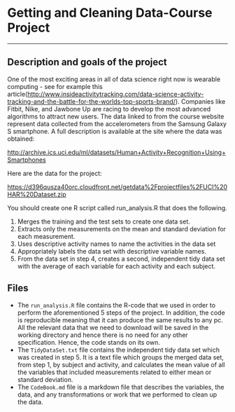 # Getting and Cleaning Data-Course Project

----------------------------------------

## Description and goals of the project
One of the most exciting areas in all of data science right now is wearable computing - see for example this article(<http://www.insideactivitytracking.com/data-science-activity-tracking-and-the-battle-for-the-worlds-top-sports-brand/>). Companies like Fitbit, Nike, and Jawbone Up are racing to develop the most advanced algorithms to attract new users. The data linked to from the course website represent data collected from the accelerometers from the Samsung Galaxy S smartphone. A full description is available at the site where the data was obtained:

<http://archive.ics.uci.edu/ml/datasets/Human+Activity+Recognition+Using+Smartphones>

Here are the data for the project:

https://d396qusza40orc.cloudfront.net/getdata%2Fprojectfiles%2FUCI%20HAR%20Dataset.zip

You should create one R script called run_analysis.R that does the following.

1. Merges the training and the test sets to create one data set.
2. Extracts only the measurements on the mean and standard deviation for each measurement.
3. Uses descriptive activity names to name the activities in the data set
4. Appropriately labels the data set with descriptive variable names.
5. From the data set in step 4, creates a second, independent tidy data set with the average of each variable for each activity and each subject.

##  Files
* The `run_analysis.R` file contains the R-code that we used in order to perform the aforementioned 5 steps of the project. In addition, the code is reproducible meaning that it can produce the same results to any pc. All the relevant data that we need to download will be saved in the working directory and hence there is no need for any other specification. Hence, the code stands on its own.
* The `TidyDataSet.txt` file contains the independent tidy data set which was created in step 5. It is a text file which groups the merged data set, from step 1, by subject and activity, and calculates the mean value of all the variables that included measurements related to either mean or standard deviation.
* The `CodeBook.md` file is a markdown file that describes the variables, the data, and any transformations or work that we performed to clean up the data.